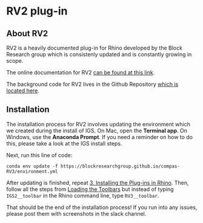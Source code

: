 # RV2 plug-in

## About RV2

RV2 is a heavily documented plug-in for Rhino developed by the Block Research group which is consistenly updated and is constantly growing in scope. 

The online documentation for RV2 [can be found at this link](https://blockresearchgroup.gitbook.io/rv2/).

The background code for RV2 lives in the Github Repository [which is located here](https://github.com/BlockResearchGroup/compas-RV2).


## Installation

The installation process for RV2 involves updating the environment which we created during the install of IGS. On Mac, open the **Terminal app**. On Windows, use the **Anaconda Prompt**. If you need a reminder on how to do this, please take a look at the IGS install steps.

Next, run this line of code:


```
conda env update -f https://blockresearchgroup.github.io/compas-RV3/environment.yml
```

After updating is finished, repeat [3. Installing the Plug-ins in Rhino](igs-plug-in.md#3.-installing-the-plug-ins-in-rhino). Then, follow all the steps from [Loading the Toolbars](igs-plug-in.md#loading-the-toolbars) but instead of typing `IGS2__toolbar` in the Rhino command line, type `RV3__toolbar`.

That should be the end of the installation process! If you run into any issues, please post them with screenshots in the slack channel.